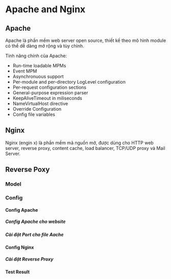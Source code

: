 # Apache and Nginx

## Apache

Apache là phần mềm web server open source, thiết kế theo mô hình module có thể dễ dàng mở rộng và tùy chỉnh.

Tính năng chính của Apache:

* Run-time loadable MPMs
* Event MPM
* Asynchronuous support
* Per-module and per-directory LogLevel configuration
* Per-request configuration sections
* General-purpose expression parser
* KeepAliveTimeout in miliseconds
* NameVirtualHost directive
* Override Configuration
* Config file variables

## Nginx

Nginx (engin x) là phần mềm mã nguồn mở, được dùng cho HTTP web server, reverse proxy, content cache, load balancer, TCP/UDP proxy và Mail Server.

## Reverse Poxy

### Model



### Config

#### Config Apache

##### Config Apache cho website

##### Cài đặt Port cho file Aache

#### Config Nginx

##### Cài đặt Reverse Proxy



#### Test Result